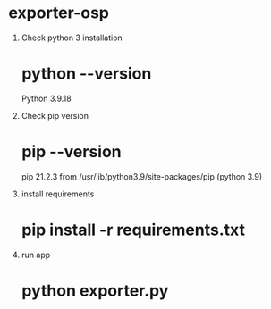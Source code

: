 # exporter-osp

1. Check python 3 installation
   # python --version
      Python 3.9.18

2. Check pip version  
   # pip --version
     pip 21.2.3 from /usr/lib/python3.9/site-packages/pip (python 3.9)

3. install requirements
   # pip install -r requirements.txt

4. run app
   # python exporter.py

